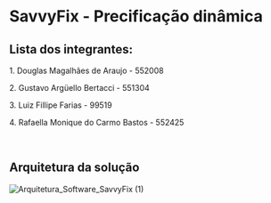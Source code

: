 # SavvyFix - Precificação dinâmica

## Lista dos integrantes:
<p>1. Douglas Magalhães de Araujo - 552008</p>

<p>2. Gustavo Argüello Bertacci - 551304</p>

<p>3. Luiz Fillipe Farias - 99519</p>

<p>4. Rafaella Monique do Carmo Bastos - 552425</p><br>

## Arquitetura da solução
![Arquitetura_Software_SavvyFix (1)](https://github.com/rafaellabastos/savvyfix-dotnet/assets/85761347/d1bceb05-d4c4-49f9-b84b-5674334dc69f)

